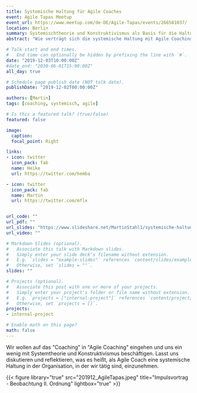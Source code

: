 ```yaml
---
title: Systemische Haltung für Agile Coaches
event: Agile Tapas Meetup
event_url: https://www.meetup.com/de-DE/Agile-Tapas/events/266581037/
location: Berlin
summary: Systemischtheorie und Konstruktivismus als Basis für die Haltung für Agile Coach?
abstract: "Wie verträgt sich die systemische Haltung mit Agile Coaching, wo ergänzt sie?"

# Talk start and end times.
#   End time can optionally be hidden by prefixing the line with `#`.
date: "2019-12-03T10:00:00Z"
#date_end: "2030-06-01T15:00:00Z"
all_day: true

# Schedule page publish date (NOT talk date).
publishDate: "2019-12-02T00:00:00Z"

authors: [Martin]
tags: [coaching, systemisch, agile]

# Is this a featured talk? (true/false)
featured: false

image:
  caption: 
  focal_point: Right

links:
- icon: twitter
  icon_pack: fab
  name: Heike
  url: https://twitter.com/hemba

- icon: twitter
  icon_pack: fab
  name: Martin
  url: https://twitter.com/mflx  


url_code: ""
url_pdf: ""
url_slides: "https://www.slideshare.net/MartinStahl1/systemische-haltung-fr-agile-coaches?qid=d52a1fae-4877-4cef-84ec-feb434525936&v=&b=&from_search=1"
url_video: ""

# Markdown Slides (optional).
#   Associate this talk with Markdown slides.
#   Simply enter your slide deck's filename without extension.
#   E.g. `slides = "example-slides"` references `content/slides/example-slides.md`.
#   Otherwise, set `slides = ""`.
slides: ""

# Projects (optional).
#   Associate this post with one or more of your projects.
#   Simply enter your project's folder or file name without extension.
#   E.g. `projects = ["internal-project"]` references `content/project/deep-learning/index.md`.
#   Otherwise, set `projects = []`.
projects:
- internal-project

# Enable math on this page?
math: false
---
```


Wir wollen auf das "Coaching" in "Agile Coaching" eingehen und uns ein wenig mit Systemtheorie und Konstruktivismus beschäftigen. Lasst uns diskutieren und reflektieren, was es heißt, als Agile Coach eine systemische Haltung in der Organisation, in der wir tätig sind, einzunehmen.

{{< figure library="true" src="201912_AgileTapas.jpeg" title="Impulsvortrag - Beobachtung II. Ordnung" lightbox="true" >}}






